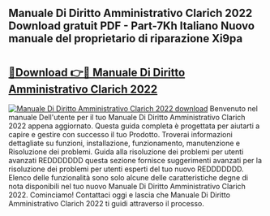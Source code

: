## Manuale Di Diritto Amministrativo Clarich 2022 Download gratuit PDF - Part-7Kh Italiano Nuovo manuale del proprietario di riparazione Xi9pa

# <h2><a href="http://dfd2h3n.blite.top/?on=Manuale+Di+Diritto+Amministrativo+Clarich+2022">🔗Download 👉🔴 Manuale Di Diritto Amministrativo Clarich 2022</a></h2>

[![Manuale Di Diritto Amministrativo Clarich 2022 download](https://i.imgur.com/lujVjoI.png)](http://dfd2h3n.blite.top/?on=Manuale+Di+Diritto+Amministrativo+Clarich+2022)
Benvenuto nel manuale Dell'utente per il tuo Manuale Di Diritto Amministrativo Clarich 2022 appena aggiornato. Questa guida completa è progettata per aiutarti a capire e gestire con successo il tuo Prodotto. Troverai informazioni dettagliate su funzioni, installazione, funzionamento, manutenzione e Risoluzione dei problemi. Guida alla risoluzione dei problemi per utenti avanzati REDDDDDDD questa sezione fornisce suggerimenti avanzati per la risoluzione dei problemi per utenti esperti del tuo nuovo REDDDDDDD. Elenco delle funzionalità sono solo alcune delle caratteristiche degne di nota disponibili nel tuo nuovo Manuale Di Diritto Amministrativo Clarich 2022. Cominciamo! Contattaci oggi e lascia che Manuale Di Diritto Amministrativo Clarich 2022 ti guidi attraverso il processo.
